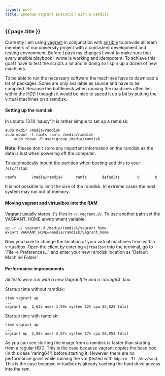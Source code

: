 ```yaml
---
layout: post
title: Speedup Vagrant Execution With a Ramdisk
---
```


<h3>{{ page.title }}</h3>

Currently I am using [vagrant](http://www.vagrantup.com/) in conjunction with
[ansible](http://www.vagrantup.com/) to provide all team members of our
university project with a consistent development and testing environment.
Before I push my changes I want to make sure that every ansible playbook I
wrote is working and idempotent. To achieve this goal I have to test the
scripts a lot and in doing so I spin up a dozen of new machines.

To be able to run the necessary software the machines have to download a lot of
packages. Some are only available as source and have to be compiled. Because
the bottleneck when running the machines often lies within the HDD I thought it
would be nice to speed it up a bit by putting the virtual machines on a
ramdisk.

#### Setting up the ramdisk ####

In ubuntu 13.10 'saucy' it is rather simple to set up a ramdisk:

    sudo mkdir /media/ramdisk
    sudo mount -t ramfs ramfs /media/ramdisk
		sudo chown -R user:group /media/ramdisk

__Note:__ Please don't store any important information on the ramdisk as the
data is lost when powering off the computer.

To automatically mount the partition when booting add this to your
`/etc/fstab`:

    ramfs		/media/ramdisk		ramfs		defaults		0		0

It is not possible to limit the size of the ramdisk. In extreme cases the host
system may run out of memory. 

#### Moving vagrant and virtualbox into the RAM ####

Vagrant usually stores it's files in `~/.vagrant.d/`. To use another path set
the VAGRANT_HOME environment variable.

    cp -r ~/.vagrant.d /media/ramdisk/vagrant_home
    export VAGRANT_HOME=/media/ramdisk/vagrant_home

Now you have to change the location of your virtual machines from within
virtualbox. Open the client by entering `virtualbox` into the terminal, go to
'File -> Preferences...' and enter your new ramdisk location as 'Default
Machine Folder'.

#### Performance improvements ####

_All tests were run with a new Vagrantfile and a 'raring64' box._

Startup time without ramdisk:

    time vagrant up
    ...
    vagrant up  2,63s user 1,99s system 12% cpu 35,825 total

Startup time with ramdisk:

    time vagrant up
    ...
    vagrant up  2,55s user 2,07s system 17% cpu 26,853 total

As you can see starting the image from a ramdisk is faster than starting from a
regular HDD. This is the case because vagrant copies the base box (in this case
'raring64') before starting it. However, there are no performance gains while
running the vm (tested with `hdparm -Tt /dev/sda`). This is  the case because
virtualbox is already caching the hard drive access into the ram.
